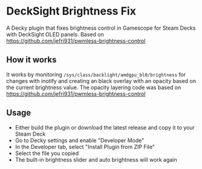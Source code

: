 # DeckSight Brightness Fix

A Decky plugin that fixes brightness control in Gamescope for Steam Decks with DeckSight OLED panels. Based on https://github.com/jefri931/pwmless-brightness-control

## How it works
It works by monitoring `/sys/class/backlight/amdgpu_bl0/brightness` for changes with inotify and creating an black overlay with an opacity based on the current brightness value. The opacity layering code was based on https://github.com/jefri931/pwmless-brightness-control

## Usage
* Either build the plugin or download the latest release and copy it to your Steam Deck
* Go to Decky settings and enable "Developer Mode"
* In the Developer tab, select "Install Plugin from ZIP File"
* Select the file you copied
* The built-in brightness slider and auto brightness will work again